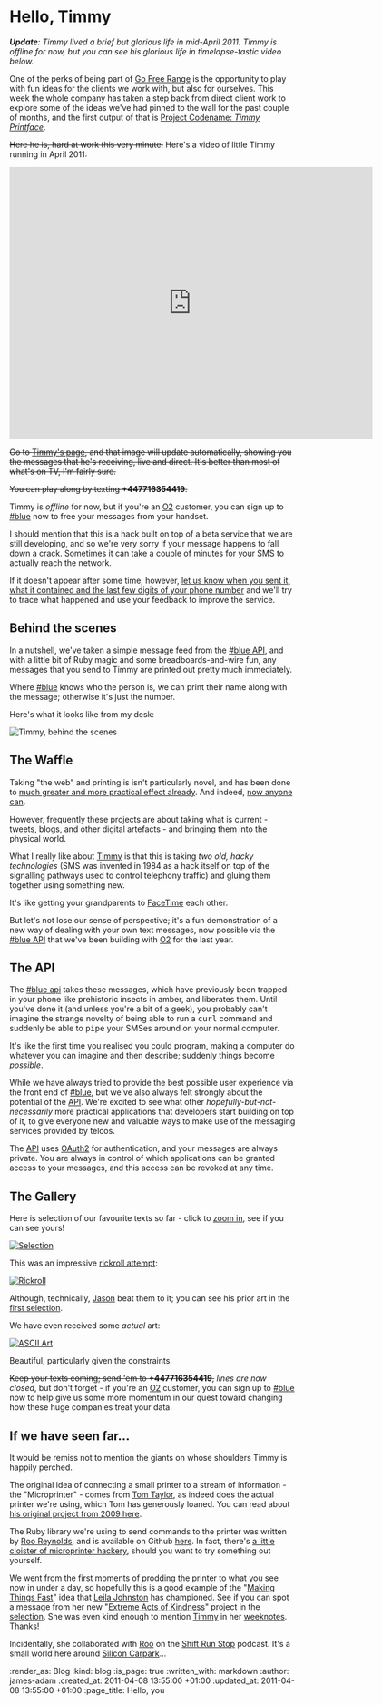 Hello, Timmy
==========

_**Update**: Timmy lived a brief but glorious life in mid-April 2011. Timmy is offline for now, but you can see his glorious life in timelapse-tastic video below._

One of the perks of being part of [Go Free Range][fr] is the opportunity to play with fun ideas for the clients we work with, but also for ourselves. This week the whole company has taken a step back from direct client work to explore some of the ideas we've had pinned to the wall for the past couple of months, and the first output of that is [Project Codename: _Timmy Printface_][timmy].

<strike>Here he is, hard at work this very minute:</strike> Here's a video of little Timmy running in April 2011:

<iframe src="http://player.vimeo.com/video/22439313?color=ffffff" width="640" height="480" frameborder="0"></iframe>

<strike>Go to [Timmy's page][timmy], and that image will update automatically, showing you the messages that he's receiving, live and direct. It's better than most of what's on TV, I'm fairly sure.</strike>

<strike>You can play along by texting **+447716354419**.</strike>

Timmy is _offline_ for now, but if you're an [O2][] customer, you can sign up to [#blue][] now to free your messages from your handset.

I should mention that this is a hack built on top of a beta service that we are still developing, and so we're very sorry if your message happens to fall down a crack. Sometimes it can take a couple of minutes for your SMS to actually reach the network.

If it doesn't appear after some time, however, <a href="mailto:admin@hashblue.com?subject=Timmy lost my message">let us know when you sent it, what it contained and the last few digits of your phone number</a> and we'll try to trace what happened and use your feedback to improve the service.


Behind the scenes
--------------

In a nutshell, we've taken a simple message feed from the [#blue API][api], and with a little bit of Ruby magic and some breadboards-and-wire fun, any messages that you send to Timmy are printed out pretty much immediately.

Where [#blue][] knows who the person is, we can print their name along with the message; otherwise it's just the number.

Here's what it looks like from my desk:

![Timmy, behind the scenes][timmy-behind-the-scenes]


The Waffle
----------

Taking "the web" and printing is isn't particularly novel, and has been done to [much greater and more practical effect already](http://noisydecentgraphics.typepad.com/design/2009/01/things-our-friends-have-written-on-the-internet-2008-is-a-publication-thats-been-dropping-through-letter-boxes-over-the-last.html). And indeed, [now anyone can](http://www.newspaperclub.co.uk).

However, frequently these projects are about taking what is current - tweets, blogs, and other digital artefacts - and bringing them into the physical world.

What I really like about [Timmy][] is that this is taking *two old, hacky technologies* (SMS was invented in 1984 as a hack itself on top of the signalling pathways used to control telephony traffic) and gluing them together using something new.

It's like getting your grandparents to [FaceTime](http://www.apple.com/mac/facetime/) each other.

But let's not lose our sense of perspective; it's a fun demonstration of a new way of dealing with your own text messages, now possible via the [#blue API][api] that we've been building with [O2][] for the last year.


The API
--------

The [#blue api][api] takes these messages, which have previously been trapped in your phone like prehistoric insects in amber, and liberates them. Until you've done it (and unless you're a bit of a geek), you probably can't imagine the strange novelty of being able to run a <tt>curl</tt> command and suddenly be able to <tt>pipe</tt> your SMSes around on your normal computer.

It's like the first time you realised you could program, making a computer do whatever you can imagine and then describe; suddenly things become *possible*.

While we have always tried to provide the best possible user experience via the front end of [#blue][], but we've also always felt strongly about the potential of the [API][api]. We're excited to see what other _hopefully-but-not-necessarily_ more practical applications that developers start building on top of it, to give everyone new and valuable ways to make use of the messaging services provided by telcos.

The [API][api] uses [OAuth2](http://wiki.oauth.net/w/page/25236487/OAuth-2) for authentication, and your messages are always private. You are always in control of which applications can be granted access to your messages, and this access can be revoked at any time.


The Gallery
----------

Here is selection of our favourite texts so far - click to [zoom in][selection], see if you can see yours!

[![Selection][selection-thumb]][selection]

This was an impressive [rickroll attempt][]:

[![Rickroll][rickroll-thumb]][rickroll]

Although, technically, [Jason][] beat them to it; you can see his prior art in the [first selection][selection].

We have even received some _actual_ art:

[![ASCII Art][ascii-art-thumb]][ascii-art]

Beautiful, particularly given the constraints.

<strike>Keep your texts coming; send 'em to **+447716354419**,</strike> _lines are now closed_, but don't forget - if you're an [O2][] customer, you can sign up to [#blue][] now to help give us some more momentum in our quest toward changing how these huge companies treat your data.

If we have seen far...
--------------------

It would be remiss not to mention the giants on whose shoulders Timmy is happily perched.

The original idea of connecting a small printer to a stream of information - the "Microprinter" - comes from [Tom Taylor][tomt], as indeed does the actual printer we're using, which Tom has generously loaned. You can read about [his original project from 2009 here][Microprinter].

The Ruby library we're using to send commands to the printer was written by [Roo Reynolds][roo], and is available on Github [here][Microprinter.rb]. In fact, there's [a little cloister of microprinter hackery][printer-wiki], should you want to try something out yourself.

We went from the first moments of prodding the printer to what you see now in under a day, so hopefully this is a good example of the "[Making Things Fast](http://makingthingsfast.com)" idea that [Leila Johnston](http://finalbullet.com) has championed. See if you can spot a message from her new "[Extreme Acts of Kindness](http://extremeactsofkindness.co.uk/)" project in the [selection][]. She was even kind enough to mention [Timmy][] in her [weeknotes](http://finalbullet.com/2011/04/08/week-32-a-social-network/). Thanks!

Incidentally, she collaborated with [Roo][] on the [Shift Run Stop](http://www.shiftrunstop.co.uk) podcast. It's a small world here around [Silicon Carpark](https://twitter.com/#!/search/siliconcarpark)...

[fr]: /
[timmy]: /timmy
[timmy-image]: http://public.lazyatom.com/timmy/snapshot.jpg
[api]: https://api.hashblue.com
[timmy-behind-the-scenes]: /images/blog/timmy-behind-the-scenes.jpg
[tomt]: http://tomtaylor.co.uk
[Microprinter]: http://tomtaylor.co.uk/projects/microprinter
[roo]: http://rooreynolds.com/
[Microprinter.rb]: https://github.com/rooreynolds/microprinter/raw/master/Microprinter.rb
[printer-wiki]: http://microprinter.pbworks.com/w/page/20867146/FrontPage
[Jason]: http://jasoncale.com
[rickroll attempt]: http://en.wikipedia.org/wiki/Rickrolling
[O2]: http://www.o2.co.uk
[#blue]: https://hashblue.com

[selection]: /images/blog/timmy-selection.jpg
[selection-thumb]: /images/blog/timmy-selection-thumb.jpg
[rickroll]: /images/blog/timmy-rickroll.jpg
[rickroll-thumb]: /images/blog/timmy-rickroll-thumb.jpg
[ascii-art]: /images/blog/timmy-ascii-art.jpg
[ascii-art-thumb]: /images/blog/timmy-ascii-art-thumb.jpg

:render_as: Blog
:kind: blog
:is_page: true
:written_with: markdown
:author: james-adam
:created_at: 2011-04-08 13:55:00 +01:00
:updated_at: 2011-04-08 13:55:00 +01:00
:page_title: Hello, you
